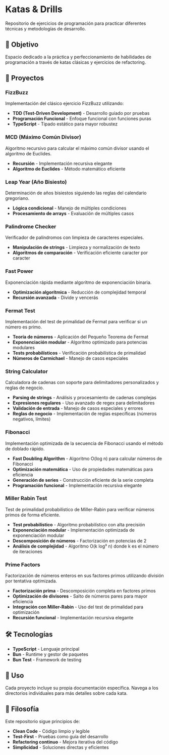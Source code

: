 # Katas & Drills

Repositorio de ejercicios de programación para practicar diferentes técnicas y metodologías de desarrollo.

## 🎯 Objetivo

Espacio dedicado a la práctica y perfeccionamiento de habilidades de programación a través de katas clásicas y ejercicios de refactoring.

## 📁 Proyectos

### FizzBuzz
Implementación del clásico ejercicio FizzBuzz utilizando:
- **TDD (Test-Driven Development)** - Desarrollo guiado por pruebas
- **Programación Funcional** - Enfoque funcional con funciones puras
- **TypeScript** - Tipado estático para mayor robustez

### MCD (Máximo Común Divisor)
Algoritmo recursivo para calcular el máximo común divisor usando el algoritmo de Euclides.
- **Recursión** - Implementación recursiva elegante
- **Algoritmo de Euclides** - Método matemático eficiente

### Leap Year (Año Bisiesto)
Determinación de años bisiestos siguiendo las reglas del calendario gregoriano.
- **Lógica condicional** - Manejo de múltiples condiciones
- **Procesamiento de arrays** - Evaluación de múltiples casos

### Palindrome Checker
Verificador de palíndromos con limpieza de caracteres especiales.
- **Manipulación de strings** - Limpieza y normalización de texto
- **Algoritmos de comparación** - Verificación eficiente caracter por caracter

### Fast Power
Exponenciación rápida mediante algoritmo de exponenciación binaria.
- **Optimización algorítmica** - Reducción de complejidad temporal
- **Recursión avanzada** - Divide y vencerás

### Fermat Test
Implementación del test de primalidad de Fermat para verificar si un número es primo.
- **Teoría de números** - Aplicación del Pequeño Teorema de Fermat
- **Exponenciación modular** - Algoritmo optimizado para potencias modulares
- **Tests probabilísticos** - Verificación probabilística de primalidad
- **Números de Carmichael** - Manejo de casos especiales

### String Calculator
Calculadora de cadenas con soporte para delimitadores personalizados y reglas de negocio.
- **Parsing de strings** - Análisis y procesamiento de cadenas complejas
- **Expresiones regulares** - Uso avanzado de regex para delimitadores
- **Validación de entrada** - Manejo de casos especiales y errores
- **Reglas de negocio** - Implementación de reglas específicas (números negativos, límites)

### Fibonacci
Implementación optimizada de la secuencia de Fibonacci usando el método de doblado rápido.
- **Fast Doubling Algorithm** - Algoritmo O(log n) para calcular números de Fibonacci
- **Optimización matemática** - Uso de propiedades matemáticas para eficiencia
- **Generación de series** - Construcción eficiente de la serie completa
- **Programación funcional** - Implementación recursiva elegante

### Miller Rabin Test
Test de primalidad probabilístico de Miller-Rabin para verificar números primos de forma eficiente.
- **Test probabilístico** - Algoritmo probabilístico con alta precisión
- **Exponenciación modular** - Implementación optimizada de exponenciación modular
- **Descomposición de números** - Factorización en potencias de 2
- **Análisis de complejidad** - Algoritmo O(k log³ n) donde k es el número de iteraciones

### Prime Factors
Factorización de números enteros en sus factores primos utilizando división por tentativa optimizada.
- **Factorización prima** - Descomposición completa en factores primos
- **Optimización de divisores** - Salto de números pares para mayor eficiencia
- **Integración con Miller-Rabin** - Uso del test de primalidad para optimización
- **Recursión funcional** - Implementación recursiva elegante

## 🛠️ Tecnologías

- **TypeScript** - Lenguaje principal
- **Bun** - Runtime y gestor de paquetes
- **Bun Test** - Framework de testing

## 🚀 Uso

Cada proyecto incluye su propia documentación específica. Navega a los directorios individuales para más detalles sobre cada kata.

## 📖 Filosofía

Este repositorio sigue principios de:
- **Clean Code** - Código limpio y legible
- **Test-First** - Pruebas como guía del desarrollo
- **Refactoring continuo** - Mejora iterativa del código
- **Simplicidad** - Soluciones directas y eficientes